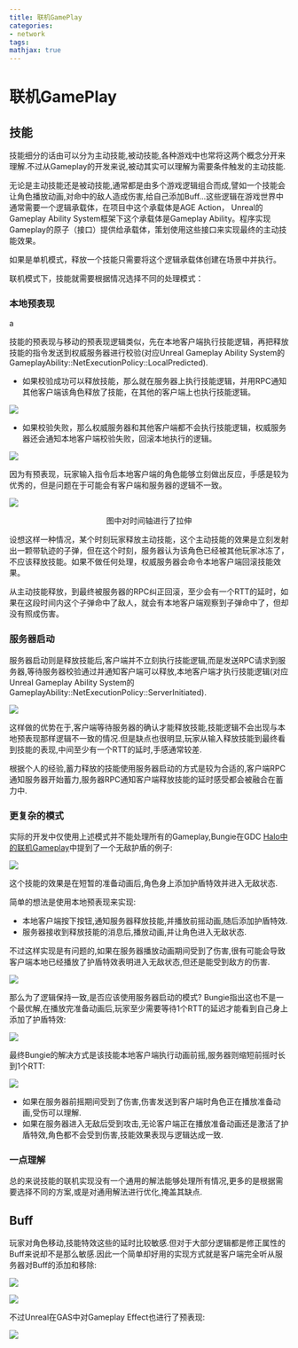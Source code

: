 ```yaml
---
title: 联机GamePlay
categories:
- network
tags:
mathjax: true
---
```

# 联机GamePlay

## 技能

技能细分的话由可以分为主动技能,被动技能,各种游戏中也常将这两个概念分开来理解.不过从Gameplay的开发来说,被动其实可以理解为需要条件触发的主动技能.

无论是主动技能还是被动技能,通常都是由多个游戏逻辑组合而成,譬如一个技能会让角色播放动画,对命中的敌人造成伤害,给自己添加Buff...这些逻辑在游戏世界中通常需要一个逻辑承载体，在项目中这个承载体是AGE Action， Unreal的Gameplay Ability System框架下这个承载体是Gameplay Ability。程序实现Gameplay的原子（接口）提供给承载体，策划使用这些接口来实现最终的主动技能效果。

如果是单机模式，释放一个技能只需要将这个逻辑承载体创建在场景中并执行。

联机模式下，技能就需要根据情况选择不同的处理模式：

### 本地预表现
a

技能的预表现与移动的预表现逻辑类似，先在本地客户端执行技能逻辑，再把释放技能的指令发送到权威服务器进行校验(对应Unreal Gameplay Ability System的GameplayAbility::NetExecutionPolicy::LocalPredicted).


- 如果校验成功可以释放技能，那么就在服务器上执行技能逻辑，并用RPC通知其他客户端该角色释放了技能，在其他的客户端上也执行技能逻辑。

![](OnlineGameplay/Presimulate.png)  

- 如果校验失败，那么权威服务器和其他客户端都不会执行技能逻辑，权威服务器还会通知本地客户端校验失败，回滚本地执行的逻辑。

![](OnlineGameplay/SimulateFailRollBack.png)

因为有预表现，玩家输入指令后本地客户端的角色能够立刻做出反应，手感是较为优秀的，但是问题在于可能会有客户端和服务器的逻辑不一致。

![](OnlineGameplay/SimulateConflict.png)
<center>图中对时间轴进行了拉伸</center>

设想这样一种情况，某个时刻玩家释放主动技能，这个主动技能的效果是立刻发射出一颗带轨迹的子弹，但在这个时刻，服务器认为该角色已经被其他玩家冰冻了，不应该释放技能。如果不做任何处理，权威服务器会命令本地客户端回滚技能效果。

从主动技能释放，到最终被服务器的RPC纠正回滚，至少会有一个RTT的延时，如果在这段时间内这个子弹命中了敌人，就会有本地客户端观察到子弹命中了，但却没有照成伤害。

### 服务器启动

服务器启动则是释放技能后,客户端并不立刻执行技能逻辑,而是发送RPC请求到服务器,等待服务器校验通过并通知客户端可以释放,本地客户端才执行技能逻辑(对应Unreal Gameplay Ability System的GameplayAbility::NetExecutionPolicy::ServerInitiated).

![](OnlineGameplay/ServerInitiated.png)

这样做的优势在于,客户端等待服务器的确认才能释放技能,技能逻辑不会出现与本地预表现那样逻辑不一致的情况.但是缺点也很明显,玩家从输入释放技能到最终看到技能的表现,中间至少有一个RTT的延时,手感通常较差.

根据个人的经验,蓄力释放的技能使用服务器启动的方式是较为合适的,客户端RPC通知服务器开始蓄力,服务器RPC通知客户端释放技能的延时感受都会被融合在蓄力中.

### 更复杂的模式

实际的开发中仅使用上述模式并不能处理所有的Gameplay,Bungie在GDC [Halo中的联机Gameplay](https://www.youtube.com/watch?v=h47zZrqjgLc)中提到了一个无敌护盾的例子:

![](OnlineGameplay/ArmorLock.png)

这个技能的效果是在短暂的准备动画后,角色身上添加护盾特效并进入无敌状态.

简单的想法是使用本地预表现来实现:

- 本地客户端按下按钮,通知服务器释放技能,并播放前摇动画,随后添加护盾特效.
- 服务器接收到释放技能的消息后,播放动画,并让角色进入无敌状态.

不过这样实现是有问题的,如果在服务器播放动画期间受到了伤害,很有可能会导致客户端本地已经播放了护盾特效表明进入无敌状态,但还是能受到敌方的伤害.

![](OnlineGameplay/Halo_PreSimulate.png)


那么为了逻辑保持一致,是否应该使用服务器启动的模式? Bungie指出这也不是一个最优解,在播放完准备动画后,玩家至少需要等待1个RTT的延迟才能看到自己身上添加了护盾特效:

![](OnlineGameplay/Halo_ServerInitiated.png)

最终Bungie的解决方式是该技能本地客户端执行动画前摇,服务器则缩短前摇时长到1个RTT:

![](OnlineGameplay/Halo_FinalSolution.png)

- 如果在服务器前摇期间受到了伤害,伤害发送到客户端时角色正在播放准备动画,受伤可以理解.
- 如果在服务器进入无敌后受到攻击,无论客户端正在播放准备动画还是激活了护盾特效,角色都不会受到伤害,技能效果表现与逻辑达成一致.

### 一点理解

总的来说技能的联机实现没有一个通用的解法能够处理所有情况,更多的是根据需要选择不同的方案,或是对通用解法进行优化,掩盖其缺点.

## Buff

玩家对角色移动,技能特效这些的延时比较敏感.但对于大部分逻辑都是修正属性的Buff来说却不是那么敏感.因此一个简单却好用的实现方式就是客户端完全听从服务器对Buff的添加和移除:

![](OnlineGameplay/BuffAdd.png)

![](OnlineGameplay/BuffRemove.png)

不过Unreal在GAS中对Gameplay Effect也进行了预表现:

![](OnlineGameplay/GASPredict.png)